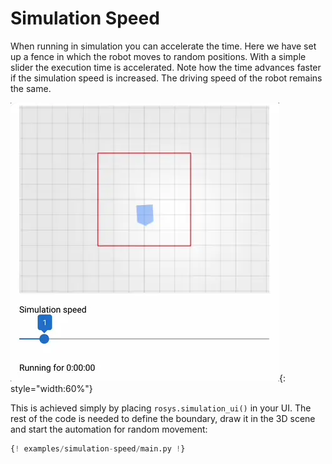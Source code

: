 # Simulation Speed

When running in simulation you can accelerate the time.
Here we have set up a fence in which the robot moves to random positions.
With a simple slider the execution time is accelerated.
Note how the time advances faster if the simulation speed is increased.
The driving speed of the robot remains the same.

![Simulation Speed](screenshot.webp){: style="width:60%"}

This is achieved simply by placing `rosys.simulation_ui()` in your UI.
The rest of the code is needed to define the boundary, draw it in the 3D scene and start the automation for random movement:

```python hl_lines="30"
{! examples/simulation-speed/main.py !}
```
